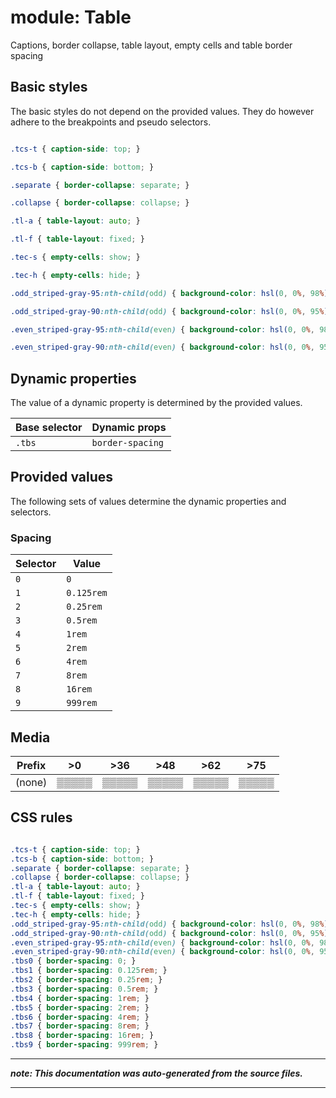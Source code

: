 # module: Table

Captions, border collapse, table layout, empty cells and table border spacing



## Basic styles

The basic styles do not depend on the provided values.
They do however adhere to the breakpoints and pseudo selectors.

```css

.tcs-t { caption-side: top; }

.tcs-b { caption-side: bottom; }

.separate { border-collapse: separate; }

.collapse { border-collapse: collapse; }

.tl-a { table-layout: auto; }

.tl-f { table-layout: fixed; }

.tec-s { empty-cells: show; }

.tec-h { empty-cells: hide; }

.odd_striped-gray-95:nth-child(odd) { background-color: hsl(0, 0%, 98%); }

.odd_striped-gray-90:nth-child(odd) { background-color: hsl(0, 0%, 95%); }

.even_striped-gray-95:nth-child(even) { background-color: hsl(0, 0%, 98%); }

.even_striped-gray-90:nth-child(even) { background-color: hsl(0, 0%, 95%); }

```






## Dynamic properties
The value of a dynamic property is determined by the provided values.

| Base selector | Dynamic props |
| ------------- | ------------- |
| `.tbs` |`border-spacing`|





## Provided values
The following sets of values determine the dynamic properties and selectors.

### Spacing

Selector  | Value
--------- | ---------
`0` | `0`
`1` | `0.125rem`
`2` | `0.25rem`
`3` | `0.5rem`
`4` | `1rem`
`5` | `2rem`
`6` | `4rem`
`7` | `8rem`
`8` | `16rem`
`9` | `999rem`





## Media





| Prefix  |  >0 |  >36 |  >48 |  >62 |  >75 | 
| :------:  |  :---------: |  :---------: |  :---------: |  :---------: |  :---------: | 
|  (none)  |▒▒▒▒▒|▒▒▒▒▒|▒▒▒▒▒|▒▒▒▒▒|▒▒▒▒▒|






## CSS rules
```css

.tcs-t { caption-side: top; }
.tcs-b { caption-side: bottom; }
.separate { border-collapse: separate; }
.collapse { border-collapse: collapse; }
.tl-a { table-layout: auto; }
.tl-f { table-layout: fixed; }
.tec-s { empty-cells: show; }
.tec-h { empty-cells: hide; }
.odd_striped-gray-95:nth-child(odd) { background-color: hsl(0, 0%, 98%); }
.odd_striped-gray-90:nth-child(odd) { background-color: hsl(0, 0%, 95%); }
.even_striped-gray-95:nth-child(even) { background-color: hsl(0, 0%, 98%); }
.even_striped-gray-90:nth-child(even) { background-color: hsl(0, 0%, 95%); }
.tbs0 { border-spacing: 0; }
.tbs1 { border-spacing: 0.125rem; }
.tbs2 { border-spacing: 0.25rem; }
.tbs3 { border-spacing: 0.5rem; }
.tbs4 { border-spacing: 1rem; }
.tbs5 { border-spacing: 2rem; }
.tbs6 { border-spacing: 4rem; }
.tbs7 { border-spacing: 8rem; }
.tbs8 { border-spacing: 16rem; }
.tbs9 { border-spacing: 999rem; }

```

- - - - -
_**note: This documentation was auto-generated from the source files.**_
- - - - -